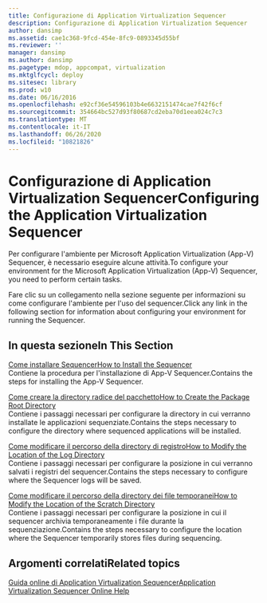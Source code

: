 ```yaml
---
title: Configurazione di Application Virtualization Sequencer
description: Configurazione di Application Virtualization Sequencer
author: dansimp
ms.assetid: cae1c368-9fcd-454e-8fc9-0893345d55bf
ms.reviewer: ''
manager: dansimp
ms.author: dansimp
ms.pagetype: mdop, appcompat, virtualization
ms.mktglfcycl: deploy
ms.sitesec: library
ms.prod: w10
ms.date: 06/16/2016
ms.openlocfilehash: e92cf36e54596103b4e6632151474cae7f42f6cf
ms.sourcegitcommit: 354664bc527d93f80687cd2eba70d1eea024c7c3
ms.translationtype: MT
ms.contentlocale: it-IT
ms.lasthandoff: 06/26/2020
ms.locfileid: "10821826"
---
```

# <span data-ttu-id="3ef35-103">Configurazione di Application Virtualization Sequencer</span><span class="sxs-lookup"><span data-stu-id="3ef35-103">Configuring the Application Virtualization Sequencer</span></span>


<span data-ttu-id="3ef35-104">Per configurare l'ambiente per Microsoft Application Virtualization (App-V) Sequencer, è necessario eseguire alcune attività.</span><span class="sxs-lookup"><span data-stu-id="3ef35-104">To configure your environment for the Microsoft Application Virtualization (App-V) Sequencer, you need to perform certain tasks.</span></span>

<span data-ttu-id="3ef35-105">Fare clic su un collegamento nella sezione seguente per informazioni su come configurare l'ambiente per l'uso del sequencer.</span><span class="sxs-lookup"><span data-stu-id="3ef35-105">Click any link in the following section for information about configuring your environment for running the Sequencer.</span></span>

## <span data-ttu-id="3ef35-106">In questa sezione</span><span class="sxs-lookup"><span data-stu-id="3ef35-106">In This Section</span></span>


<a href="" id="how-to-install-the-sequencer"></a>[<span data-ttu-id="3ef35-107">Come installare Sequencer</span><span class="sxs-lookup"><span data-stu-id="3ef35-107">How to Install the Sequencer</span></span>](how-to-install-the-sequencer.md)  
<span data-ttu-id="3ef35-108">Contiene la procedura per l'installazione di App-V Sequencer.</span><span class="sxs-lookup"><span data-stu-id="3ef35-108">Contains the steps for installing the App-V Sequencer.</span></span>

<a href="" id="how-to-create-the-package-root-directory"></a>[<span data-ttu-id="3ef35-109">Come creare la directory radice del pacchetto</span><span class="sxs-lookup"><span data-stu-id="3ef35-109">How to Create the Package Root Directory</span></span>](how-to-create-the-package-root-directory.md)  
<span data-ttu-id="3ef35-110">Contiene i passaggi necessari per configurare la directory in cui verranno installate le applicazioni sequenziate.</span><span class="sxs-lookup"><span data-stu-id="3ef35-110">Contains the steps necessary to configure the directory where sequenced applications will be installed.</span></span>

<a href="" id="how-to-modify-the-location-of-the-log-directory"></a>[<span data-ttu-id="3ef35-111">Come modificare il percorso della directory di registro</span><span class="sxs-lookup"><span data-stu-id="3ef35-111">How to Modify the Location of the Log Directory</span></span>](how-to-modify-the-location-of-the-log-directory.md)  
<span data-ttu-id="3ef35-112">Contiene i passaggi necessari per configurare la posizione in cui verranno salvati i registri del sequencer.</span><span class="sxs-lookup"><span data-stu-id="3ef35-112">Contains the steps necessary to configure where the Sequencer logs will be saved.</span></span>

<a href="" id="how-to-modify-the-location-of-the-scratch-directory"></a>[<span data-ttu-id="3ef35-113">Come modificare il percorso della directory dei file temporanei</span><span class="sxs-lookup"><span data-stu-id="3ef35-113">How to Modify the Location of the Scratch Directory</span></span>](how-to-modify-the-location-of-the-scratch-directory.md)  
<span data-ttu-id="3ef35-114">Contiene i passaggi necessari per configurare la posizione in cui il sequencer archivia temporaneamente i file durante la sequenziazione.</span><span class="sxs-lookup"><span data-stu-id="3ef35-114">Contains the steps necessary to configure the location where the Sequencer temporarily stores files during sequencing.</span></span>

## <span data-ttu-id="3ef35-115">Argomenti correlati</span><span class="sxs-lookup"><span data-stu-id="3ef35-115">Related topics</span></span>


[<span data-ttu-id="3ef35-116">Guida online di Application Virtualization Sequencer</span><span class="sxs-lookup"><span data-stu-id="3ef35-116">Application Virtualization Sequencer Online Help</span></span>](application-virtualization-sequencer-online-help.md)

 

 





